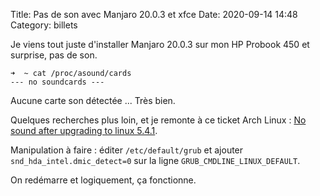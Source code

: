 Title: Pas de son avec Manjaro 20.0.3 et xfce
Date: 2020-09-14 14:48
Category: billets

Je viens tout juste d'installer Manjaro 20.0.3 sur mon HP Probook 450 et surprise, pas de son.

```
➜  ~ cat /proc/asound/cards
--- no soundcards ---
```

Aucune carte son détectée ... Très bien.

Quelques recherches plus loin, et je remonte à ce ticket Arch Linux : [No sound after upgrading to linux 5.4.1](https://bugs.archlinux.org/task/64720).

Manipulation à faire : éditer `/etc/default/grub` et ajouter `snd_hda_intel.dmic_detect=0` sur la ligne `GRUB_CMDLINE_LINUX_DEFAULT`.

On redémarre et logiquement, ça fonctionne.
